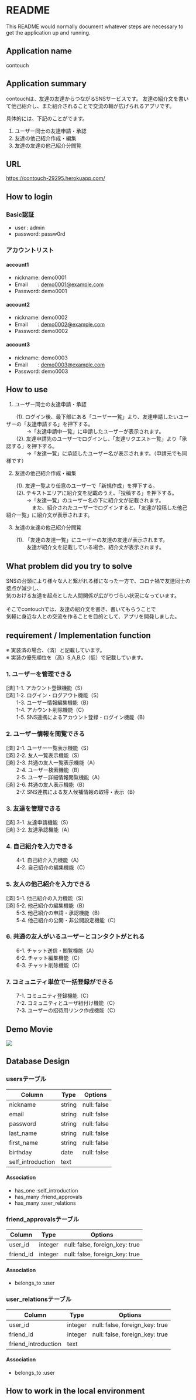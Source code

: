 # README

This README would normally document whatever steps are necessary to get the
application up and running.

## Application name
contouch

## Application summary
contouchは、友達の友達からつながるSNSサービスです。
友達の紹介文を書いて他己紹介し、また紹介されることで交流の輪が広げられるアプリです。

具体的には、下記のことがでます。

1. ユーザー同士の友達申請・承認
2. 友達の他己紹介作成・編集
3. 友達の友達の他己紹介分閲覧

## URL
https://contouch-29295.herokuapp.com/

## How to login
### Basic認証
 - user    : admin
 - password: passw0rd

### アカウントリスト
#### account1
 - nickname: demo0001
 - Email　　: demo0001@example.com
 - Password: demo0001
 
#### account2
 - nickname: demo0002
 - Email　　: demo0002@example.com
 - Password: demo0002
 
#### account3
 - nickname: demo0003
 - Email　　: demo0003@example.com
 - Password: demo0003

## How to use

1. ユーザー同士の友達申請・承認

&emsp;&emsp;(1). ログイン後、最下部にある「ユーザー一覧」より、友達申請したいユーザーの「友達申請する」を押下する。<br>
&emsp;&emsp;&emsp;&emsp;→「友達申請中一覧」に申請したユーザーが表示されます。<br>
&emsp;&emsp;(2). 友達申請先のユーザーでログインし、「友達リクエスト一覧」より「承認する」を押下する。<br>
&emsp;&emsp;&emsp;&emsp;→「友達一覧」に承認したユーザー名が表示されます。（申請元でも同様です）<br>

2. 友達の他己紹介作成・編集

&emsp;&emsp;(1). 友達一覧より任意のユーザーで「新規作成」を押下する。<br>
&emsp;&emsp;(2). テキストエリアに紹介文を記載のうえ、「投稿する」を押下する。<br>
&emsp;&emsp;&emsp;&emsp;→「友達一覧」のユーザー名の下に紹介文が記載されます。<br>
&emsp;&emsp;&emsp;&emsp;&emsp;また、紹介されたユーザーでログインすると、「友達が投稿した他己紹介一覧」に紹介文が表示されます。<br>

3. 友達の友達の他己紹介分閲覧

&emsp;&emsp;(1). 「友達の友達一覧」にユーザーの友達の友達が表示されます。<br>
&emsp;&emsp;&emsp;&emsp;友達が紹介文を記載している場合、紹介文が表示されます。<br>

## What problem did you try to solve
SNSの台頭により様々な人と繋がれる様になった一方で、コロナ禍で友達同士の接点が減少し、<br>
気のおける友達を起点とした人間関係が広がりづらい状況になっています。<br>
<br>
そこでcontouchでは、友達の紹介文を書き、書いてもらうことで<br>
気軽に身近な人との交流を作ることを目的として、アプリを開発しました。<br>

## requirement / Implementation function
※ 実装済の場合、（済）と記載しています。<br>
※ 実装の優先順位を（高）S,A,B,C（低）で記載しています。<br>

### 1. ユーザーを管理できる
[済] 1-1. アカウント登録機能（S）<br>
[済] 1-2. ログイン・ログアウト機能（S）<br>
&emsp;&emsp;1-3. ユーザー情報編集機能（B）<br>
&emsp;&emsp;1-4. アカウント削除機能（C）<br>
&emsp;&emsp;1-5. SNS連携によるアカウント登録・ログイン機能（B）<br>
### 2. ユーザー情報を閲覧できる
[済] 2-1. ユーザー一覧表示機能（S）<br>
[済] 2-2. 友人一覧表示機能（S）<br>
[済] 2-3. 共通の友人一覧表示機能（A）<br>
&emsp;&emsp;2-4. ユーザー検索機能（B）<br>
&emsp;&emsp;2-5. ユーザー詳細情報閲覧機能（A）<br>
[済] 2-6. 共通の友人表示機能（B）<br>
&emsp;&emsp;2-7. SNS連携による友人候補情報の取得・表示（B）<br>
### 3. 友達を管理できる
[済] 3-1. 友達申請機能（S）<br>
[済] 3-2. 友達承認機能（A）<br>
### 4. 自己紹介を入力できる
&emsp;&emsp;4-1. 自己紹介入力機能（A）<br>
&emsp;&emsp;4-2. 自己紹介の編集機能（C）<br>
### 5. 友人の他己紹介を入力できる
[済] 5-1. 他己紹介の入力機能（S）<br>
[済] 5-2. 他己紹介の編集機能（B）<br>
&emsp;&emsp;5-3. 他己紹介の申請・承認機能（B）<br>
&emsp;&emsp;5-4. 他己紹介の公開・非公開設定機能（C）<br>
### 6. 共通の友人がいるユーザーとコンタクトがとれる<br>
&emsp;&emsp;6-1. チャット送信・閲覧機能（A）<br>
&emsp;&emsp;6-2. チャット編集機能（C）<br>
&emsp;&emsp;6-3. チャット削除機能（C）<br>
### 7. コミュニティ単位で一括登録ができる
&emsp;&emsp;7-1. コミュニティ登録機能（C）<br>
&emsp;&emsp;7-2. コミュニティとユーザ紐付け機能（C）<br>
&emsp;&emsp;7-3. ユーザーの招待用リンク作成機能（C）<br>

## Demo Movie
[![](https://img.youtube.com/vi/evzog0YMnP4/0.jpg)](https://www.youtube.com/watch?v=evzog0YMnP4)

## Database Design
### usersテーブル

| Column            | Type    | Options     |
| ----------------- | ------- | ----------- |
| nickname          | string  | null: false |
| email             | string  | null: false |
| password          | string  | null: false |
| last_name         | string  | null: false |
| first_name        | string  | null: false |
| birthday          | date    | null: false |
| self_introduction | text    |             |

#### Association
- has_one  :self_introduction
- has_many :friend_approvals
- has_many :user_relations

### friend_approvalsテーブル

| Column              | Type    | Options                        |
| ------------------- | ------- | ------------------------------ |
| user_id             | integer | null: false, foreign_key: true |
| friend_id           | integer | null: false, foreign_key: true |

#### Association
- belongs_to :user

### user_relationsテーブル
| Column              | Type    | Options                        |
| ------------------- | ------- | ------------------------------ |
| user_id             | integer | null: false, foreign_key: true |
| friend_id           | integer | null: false, foreign_key: true |
| friend_introduction | text    |                                |

#### Association
- belongs_to :user

## How to work in the local environment

